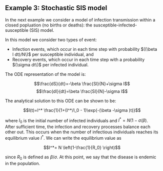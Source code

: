 ## Example 3: Stochastic SIS model

In the next example we consider a model of infection transmission within a closed popluation (no births or deaths): the susceptible-infected-susceptible (SIS) model.

In this model we consider two types of event:

* Infection events, which occur in each time step with probability $((\beta  I dt)/N\)$ per susceptible individual, and
* Recovery events, which occur in each time step with a probability $(\sigma  dt\)$ per infected individual.

The ODE representation of the model is:

$$\frac{dS}{dt}=-\beta \frac{SI}{N}+\sigma I$$
$$\frac{dI}{dt}=\beta \frac{SI}{N}-\sigma I$$

The analytical solution to this ODE can be shown to be:

$$I(t)=I^* \frac{1}{1+(I^*/I_0 - 1)\exp(-(\beta -\sigma )t)}$$

where $I_0$ is the initial number of infected individuals and $I^*=N(1-\sigma / \beta )$. After sufficient time, the infection and recovery processes balance each other out. This occurs when the number of infectious individuals reaches its equilibrium value $I^*$. We can write the equilibrium value as

$$I^*= N \left(1-\frac{1}{R_0} \right)$$

since $R_0$ is defined as $\beta /\sigma$. At this point, we say that the disease is endemic in the population.
